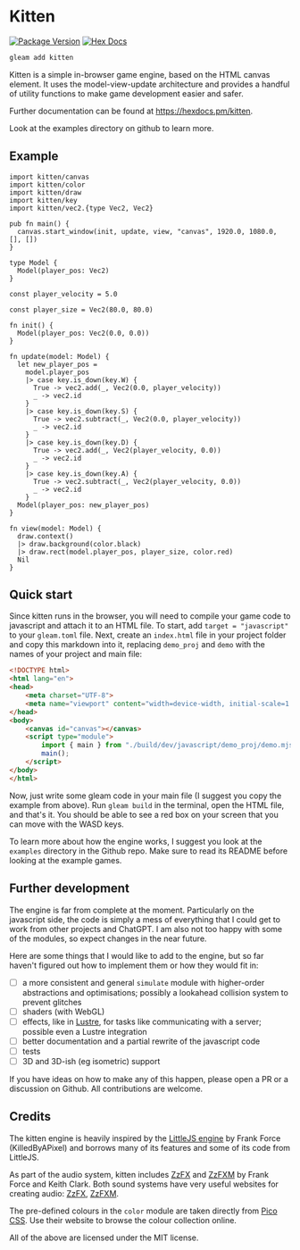 # Kitten

[![Package Version](https://img.shields.io/hexpm/v/kitten)](https://hex.pm/packages/kitten)
[![Hex Docs](https://img.shields.io/badge/hex-docs-ffaff3)](https://hexdocs.pm/kitten/)

```sh
gleam add kitten
```

Kitten is a simple in-browser game engine, based on the HTML canvas element. It uses the model-view-update architecture and provides a handful of utility functions to make game development easier and safer.

Further documentation can be found at <https://hexdocs.pm/kitten>.

Look at the examples directory on github to learn more.

## Example

```gleam
import kitten/canvas
import kitten/color
import kitten/draw
import kitten/key
import kitten/vec2.{type Vec2, Vec2}

pub fn main() {
  canvas.start_window(init, update, view, "canvas", 1920.0, 1080.0, [], [])
}

type Model {
  Model(player_pos: Vec2)
}

const player_velocity = 5.0

const player_size = Vec2(80.0, 80.0)

fn init() {
  Model(player_pos: Vec2(0.0, 0.0))
}

fn update(model: Model) {
  let new_player_pos =
    model.player_pos
    |> case key.is_down(key.W) {
      True -> vec2.add(_, Vec2(0.0, player_velocity))
      _ -> vec2.id
    }
    |> case key.is_down(key.S) {
      True -> vec2.subtract(_, Vec2(0.0, player_velocity))
      _ -> vec2.id
    }
    |> case key.is_down(key.D) {
      True -> vec2.add(_, Vec2(player_velocity, 0.0))
      _ -> vec2.id
    }
    |> case key.is_down(key.A) {
      True -> vec2.subtract(_, Vec2(player_velocity, 0.0))
      _ -> vec2.id
    }
  Model(player_pos: new_player_pos)
}

fn view(model: Model) {
  draw.context()
  |> draw.background(color.black)
  |> draw.rect(model.player_pos, player_size, color.red)
  Nil
}
```

## Quick start

Since kitten runs in the browser, you will need to compile your game code to javascript and attach it to an HTML file. To start, add `target = "javascript"` to your `gleam.toml` file. Next, create an `index.html` file in your project folder and copy this markdown into it, replacing `demo_proj` and `demo` with the names of your project and main file:

```html
<!DOCTYPE html>
<html lang="en">
<head>
    <meta charset="UTF-8">
    <meta name="viewport" content="width=device-width, initial-scale=1.0">
</head>
<body>
    <canvas id="canvas"></canvas>
    <script type="module">
        import { main } from "./build/dev/javascript/demo_proj/demo.mjs";
        main();
    </script>
</body>
</html>
```

Now, just write some gleam code in your main file (I suggest you copy the example from above). Run `gleam build` in the terminal, open the HTML file, and that's it. You should be able to see a red box on your screen that you can move with the WASD keys.

To learn more about how the engine works, I suggest you look at the `examples` directory in the Github repo. Make sure to read its README before looking at the example games.

## Further development

The engine is far from complete at the moment. Particularly on the javascript side, the code is simply a mess of everything that I could get to work from other projects and ChatGPT. I am also not too happy with some of the modules, so expect changes in the near future. 

Here are some things that I would like to add to the engine, but so far haven't figured out how to implement them or how they would fit in: 
- [ ] a more consistent and general `simulate` module with higher-order abstractions and optimisations; possibly a lookahead collision system to prevent glitches
- [ ] shaders (with WebGL)
- [ ] effects, like in [Lustre](https://github.com/lustre-labs/lustre), for tasks like communicating with a server; possible even a Lustre integration
- [ ] better documentation and a partial rewrite of the javascript code
- [ ] tests 
- [ ] 3D and 3D-ish (eg isometric) support

If you have ideas on how to make any of this happen, please open a PR or a discussion on Github. All contributions are welcome.

## Credits

The kitten engine is heavily inspired by the [LittleJS engine](https://github.com/KilledByAPixel/LittleJS) by Frank Force (KilledByAPixel) and borrows many of its features and some of its code from LittleJS.

As part of the audio system, kitten includes [ZzFX](https://github.com/KilledByAPixel/ZzFX) and [ZzFXM](https://github.com/keithclark/ZzFXM) by Frank Force and Keith Clark. Both sound systems have very useful websites for creating audio: [ZzFX](https://killedbyapixel.github.io/ZzFX/), [ZzFXM](https://keithclark.github.io/ZzFXM/). 

The pre-defined colours in the `color` module are taken directly from [Pico CSS](https://picocss.com/docs/colors). Use their website to browse the colour collection online.

All of the above are licensed under the MIT license.
